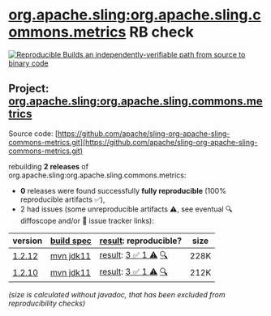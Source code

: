 [org.apache.sling:org.apache.sling.commons.metrics](https://central.sonatype.com/artifact/org.apache.sling/org.apache.sling.commons.metrics/versions) RB check
=======

[![Reproducible Builds](https://reproducible-builds.org/images/logos/rb.svg) an independently-verifiable path from source to binary code](https://reproducible-builds.org/)

## Project: [org.apache.sling:org.apache.sling.commons.metrics](https://central.sonatype.com/artifact/org.apache.sling/org.apache.sling.commons.metrics/versions)

Source code: [https://github.com/apache/sling-org-apache-sling-commons-metrics.git](https://github.com/apache/sling-org-apache-sling-commons-metrics.git)

rebuilding **2 releases** of org.apache.sling:org.apache.sling.commons.metrics:
- **0** releases were found successfully **fully reproducible** (100% reproducible artifacts :white_check_mark:),
- 2 had issues (some unreproducible artifacts :warning:, see eventual :mag: diffoscope and/or :memo: issue tracker links):

| version | [build spec](/BUILDSPEC.md) | [result](https://reproducible-builds.org/docs/jvm/): reproducible? | size |
| -- | --------- | ------ | -- |
| [1.2.12](https://central.sonatype.com/artifact/org.apache.sling/org.apache.sling.commons.metrics/1.2.12/pom) | [mvn jdk11](org.apache.sling.commons.metrics-1.2.12.buildspec) | [result](org.apache.sling.commons.metrics-1.2.12.buildinfo): [3 :white_check_mark:  1 :warning:](org.apache.sling.commons.metrics-1.2.12.buildcompare) [:mag:](org.apache.sling.commons.metrics-1.2.12.diffoscope) | 228K |
| [1.2.10](https://central.sonatype.com/artifact/org.apache.sling/org.apache.sling.commons.metrics/1.2.10/pom) | [mvn jdk11](org.apache.sling.commons.metrics-1.2.10.buildspec) | [result](org.apache.sling.commons.metrics-1.2.10.buildinfo): [3 :white_check_mark:  1 :warning:](org.apache.sling.commons.metrics-1.2.10.buildcompare) [:mag:](org.apache.sling.commons.metrics-1.2.10.diffoscope) | 212K |

<i>(size is calculated without javadoc, that has been excluded from reproducibility checks)</i>
